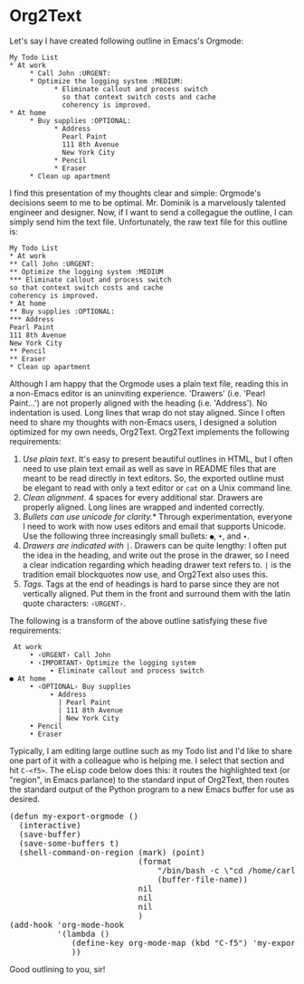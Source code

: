 Org2Text
========

Let's say I have created following outline in Emacs's Orgmode:
~~~~~~~~~~~~~~~~~~~~~~~~~~~~~~~~~
My Todo List
* At work
     * Call John :URGENT:
     * Optimize the logging system :MEDIUM:
           * Eliminate callout and process switch 
             so that context switch costs and cache 
             coherency is improved.
* At home
     * Buy supplies :OPTIONAL:
           * Address
             Pearl Paint
             111 8th Avenue
             New York City
           * Pencil
           * Eraser
     * Clean up apartment
~~~~~~~~~~~~~~~~~~~~~~~~~~~~~~~~~

I find this presentation of my thoughts clear and simple: Orgmode's decisions seem to me to be optimal. Mr. Dominik is a marvelously talented engineer and designer. Now, if I want to send a collegague the outline, I can simply send him the text file. Unfortunately, the raw text file for this outline is:
~~~~~~~~~~~~~~~~~~~~~~~~~~~~~~~~~
My Todo List
* At work
** Call John :URGENT:
** Optimize the logging system :MEDIUM
*** Eliminate callout and process switch 
so that context switch costs and cache 
coherency is improved.
* At home
** Buy supplies :OPTIONAL:
*** Address
Pearl Paint
111 8th Avenue
New York City
** Pencil
** Eraser
* Clean up apartment
~~~~~~~~~~~~~~~~~~~~~~~~~~~~~~~~~

Although I am happy that the Orgmode uses a plain text file, reading this in a non-Emacs editor is an uninviting experience. 'Drawers' (i.e. 'Pearl Paint...') are not properly aligned with the heading (i.e. 'Address'). No indentation is used. Long lines that wrap do not stay aligned. Since I often need to share my thoughts with non-Emacs users, I designed a solution optimized for my own needs, Org2Text. Org2Text implements the following requirements:

1. *Use plain text*. It's easy to present beautiful outlines in HTML, but I often need to use plain text email as well as save in README files that are meant to be read directly in text editors. So, the exported outline must be elegant to read with only a text editor or `cat` on a Unix command line.
1. *Clean alignment*. 4 spaces for every additional star. Drawers are properly aligned. Long lines are wrapped and indented correctly.
1. *Bullets can use unicode for clarity.** Through experimentation, everyone I need to work with now uses editors and email that supports Unicode. Use the following three increasingly small bullets: `●`, `•`, and `∙`.
1. *Drawers are indicated with `|`*. Drawers can be quite lengthy: I often put the idea in the heading, and write out the prose in the drawer, so I need a clear indication regarding which heading drawer text refers to. `|` is the tradition email blockquotes now use, and Org2Text also uses this.
1. *Tags*. Tags at the end of headings is hard to parse since they are not vertically aligned. Put them in the front and surround them with the latin quote characters: `‹URGENT›`. 

The following is a transform of the above outline satisfying these five requirements:
~~~~~~~~~~~~~~~~~~~~~~~~~~~~~~~~~
 At work 
     • ‹URGENT› Call John 
     • ‹IMPORTANT› Optimize the logging system 
          ∙ Eliminate callout and process switch 
● At home 
     • ‹OPTIONAL› Buy supplies 
          ∙ Address 
            | Pearl Paint 
            | 111 8th Avenue 
            | New York City 
     • Pencil 
     • Eraser 
~~~~~~~~~~~~~~~~~~~~~~~~~~~~~~~~~

Typically, I am editing large outline such as my Todo list and I'd like to share one part of it with a colleague who is helping me. I select that section and hit `C-<f5>`. The eLisp code below does this: it routes the highlighted text (or "region", in Emacs parlance) to the standard input of Org2Text, then routes the standard output of the Python program to a new Emacs buffer for use as desired. 

<pre class="prettyprint lang-lisp">
(defun my-export-orgmode ()
  (interactive)
  (save-buffer)
  (save-some-buffers t)
  (shell-command-on-region (mark) (point)
                           (format
                               "/bin/bash -c \"cd /home/carlhu/Desktop/personal;  /usr/bin/python /home/carlhu/Desktop/personal/export_org.py %s; \""
                               (buffer-file-name))
                           nil
                           nil
                           nil
                           )
(add-hook 'org-mode-hook
          '(lambda ()
             (define-key org-mode-map (kbd "C-f5") 'my-export-orgmode)
             ))
</pre>

Good outlining to you, sir! 